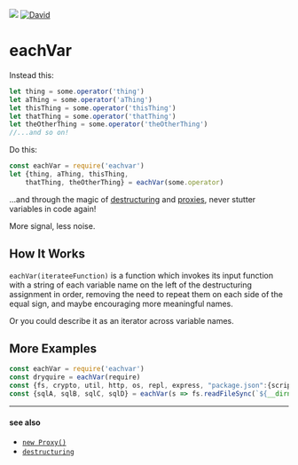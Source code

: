 [![](https://img.shields.io/badge/SLOC-1-brightgreen.svg)](https://github.com/jnvm/eachvar/blob/master/eachVar.js#L1)
[![David](https://img.shields.io/david/jnvm/eachvar.svg?maxAge=360000)]()
# eachVar

Instead this:

```javascript
let thing = some.operator('thing')
let aThing = some.operator('aThing')
let thisThing = some.operator('thisThing')
let thatThing = some.operator('thatThing')
let theOtherThing = some.operator('theOtherThing')
//...and so on!
```

Do this:

```javascript
const eachVar = require('eachvar')
let {thing, aThing, thisThing, 
	thatThing, theOtherThing} = eachVar(some.operator)
```

...and through the magic of [destructuring](https://developer.mozilla.org/en-US/docs/Web/JavaScript/Reference/Operators/Destructuring_assignment) and [proxies](https://developer.mozilla.org/en-US/docs/Web/JavaScript/Reference/Global_Objects/Proxy/handler/get), never stutter variables in code again!

More signal, less noise.

## How It Works

`eachVar(iterateeFunction)` is a function which invokes its input function with a string of each variable name on the left of the destructuring assignment in order,
removing the need to repeat them on each side of the equal sign, and maybe encouraging more meaningful names.

Or you could describe it as an iterator across variable names.

## More Examples
```javascript
const eachVar = require('eachvar')
const dryquire = eachVar(require)
const {fs, crypto, util, http, os, repl, express, "package.json":{scripts}} = dryquire
const {sqlA, sqlB, sqlC, sqlD} = eachVar(s => fs.readFileSync(`${__dirname}/${s}.sql`))
```
----
#### see also
* [`new Proxy()`](https://developer.mozilla.org/en-US/docs/Web/JavaScript/Reference/Global_Objects/Proxy)
* [`destructuring`](https://developer.mozilla.org/en-US/docs/Web/JavaScript/Reference/Operators/Destructuring_assignment)